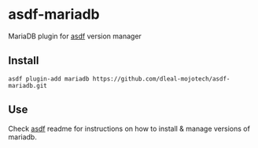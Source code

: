 # asdf-mariadb

MariaDB plugin for [asdf](https://github.com/asdf-vm/asdf) version manager

## Install

```
asdf plugin-add mariadb https://github.com/dleal-mojotech/asdf-mariadb.git
```

## Use

Check [asdf](https://github.com/asdf-vm/asdf) readme for instructions on how to install & manage versions of mariadb.
